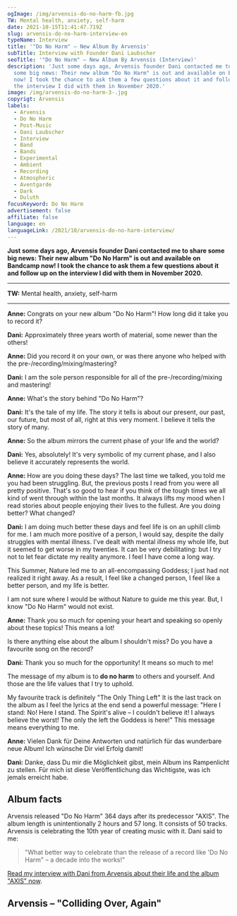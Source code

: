 ```yaml
---
ogImage: /img/arvensis-do-no-harm-fb.jpg
TW: Mental health, anxiety, self-harm
date: 2021-10-15T11:41:47.719Z
slug: arvensis-do-no-harm-interview-en
typeName: Interview
title: '"Do No Harm" – New Album By Arvensis'
subTitle: Interview with Founder Dani Laubscher
seoTitle: '"Do No Harm" – New Album By Arvensis (Interview)'
description: 'Just some days ago, Arvensis founder Dani contacted me to share
  some big news: Their new album "Do No Harm" is out and available on Bandcamp
  now! I took the chance to ask them a few questions about it and follow up on
  the interview I did with them in November 2020.'
image: /img/arvensis-do-no-harm-3-.jpg
copyrigt: Arvensis
labels:
  - Arvensis
  - Do No Harm
  - Post-Music
  - Dani Laubscher
  - Interview
  - Band
  - Bands
  - Experimental
  - Ambient
  - Recording
  - Atmospheric
  - Aventgarde
  - Dark
  - Duluth
focusKeyword: Do No Harm
advertisement: false
affiliate: false
language: en
languageLink: /2021/10/arvensis-do-no-harm-interview/
---
```

**Just some days ago, Arvensis founder Dani contacted me to share some big news: Their new album "Do No Harm" is out and available on Bandcamp now! I took the chance to ask them a few questions about it and follow up on the interview I did with them in November 2020.**

---

**TW:** Mental health, anxiety, self-harm

---

**Anne:** Congrats on your new album "Do No Harm"! How long did it take you to record it?

**Dani:** Approximately three years worth of material, some newer than the others!

**Anne:** Did you record it on your own, or was there anyone who helped with the pre-/recording/mixing/mastering?

**Dani:** I am the sole person responsible for all of the pre-/recording/mixing and mastering!

**Anne:** What's the story behind "Do No Harm"?

**Dani:** It's the tale of my life. The story it tells is about our present, our past, our future, but most of all, right at this very moment. I believe it tells the story of many.

**Anne:** So the album mirrors the current phase of your life and the world?

**Dani:** Yes, absolutely! It's very symbolic of my current phase, and I also believe it accurately represents the world.

**Anne:** How are you doing these days? The last time we talked, you told me you had been struggling. But, the previous posts I read from you were all pretty positive. That's so good to hear if you think of the tough times we all kind of went through within the last months. It always lifts my mood when I read stories about people enjoying their lives to the fullest. Are you doing better? What changed?

**Dani:** I am doing much better these days and feel life is on an uphill climb for me. I am much more positive of a person, I would say, despite the daily struggles with mental illness. I've dealt with mental illness my whole life, but it seemed to get worse in my twenties. It can be very debilitating: but I try not to let fear dictate my reality anymore.
I feel I have come a long way.

This Summer, Nature led me to an all-encompassing Goddess; I just had not realized it right away. As a result, I feel like a changed person, I feel like a better person, and my life is better.

I am not sure where I would be without Nature to guide me this year. But, I know "Do No Harm" would not exist.

**Anne:** Thank you so much for opening your heart and speaking so openly about these topics! This means a lot! 

Is there anything else about the album I shouldn't miss? Do you have a favourite song on the record?

**Dani:** Thank you so much for the opportunity! It means so much to me!

The message of my album is to **do no harm** to others and yourself. And those are the life values that I try to uphold.

My favourite track is definitely "The Only Thing Left" It is the last track on the album as I feel the lyrics at the end send a powerful message: "Here I stand: No! Here I stand. The Spirit's alive – I couldn't believe it! I always believe the worst! The only the left the Goddess is here!" This message means everything to me.

**Anne:** Vielen Dank für Deine Antworten und natürlich für das wunderbare neue Album! Ich wünsche Dir viel Erfolg damit!

**Dani:** Danke, dass Du mir die Möglichkeit gibst, mein Album ins Rampenlicht zu stellen. Für mich ist diese Veröffentlichung das Wichtigste, was ich jemals erreicht habe.

## Album facts

Arvensis released "Do No Harm" 364 days after its predecessor "AXIS". The album length is unintentionally 2 hours and 57 long. It consists of 50 tracks. Arvensis is celebrating the 10th year of creating music with it. Dani said to me:

>  "What better way to celebrate than the release of a record like 'Do No Harm" – a decade into the works!"

[Read my interview with Dani from Arvensis about their life and the album "AXIS" now](/2020/11/arvensis-interview-en).

## Arvensis – "Colliding Over, Again"

<YouTube id="H45mMsNUz4E" />